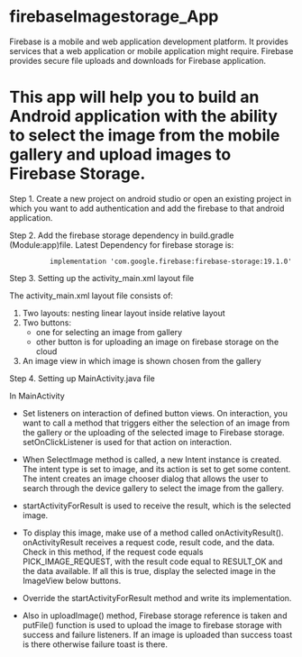 # firebaseImagestorage_App


Firebase is a mobile and web application development platform. It provides services that a web application or mobile application might require. Firebase provides secure file uploads and downloads for Firebase application.

# This app will help you to build an Android application with the ability to select the image from the mobile gallery and upload images to Firebase Storage.

Step 1. Create a new project on android studio or open an existing project in which you want to add authentication and add the firebase to that android application.

Step 2. Add the firebase storage dependency in build.gradle (Module:app)file. Latest Dependency for firebase storage is:

              implementation 'com.google.firebase:firebase-storage:19.1.0'
              
Step 3. Setting up the activity_main.xml layout file

  The activity_main.xml layout file consists of:
  
1) Two layouts: nesting linear layout inside relative layout
2) Two buttons:
    * one for selecting an image from gallery
    * other button is for uploading an image on firebase storage on the cloud
3) An image view in which image is shown chosen from the gallery

Step 4. Setting up MainActivity.java file

   In MainActivity

* Set listeners on interaction of defined button views. On interaction, you want to call a method that triggers either the selection of an image from the gallery or the uploading of the selected image to Firebase storage. setOnClickListener is used for that action on interaction.

* When SelectImage method is called, a new Intent instance is created. The intent type is set to image, and its action is set to get some content. The intent creates an image chooser dialog that allows the user to search through the device gallery to select the image from the gallery.

* startActivityForResult is used to receive the result, which is the selected image.

* To display this image, make use of a method called onActivityResult(). onActivityResult receives a request code, result code, and the data. Check in this method, if the request code equals PICK_IMAGE_REQUEST, with the result code equal to RESULT_OK and the data available. If all this is true, display the selected image in the ImageView below buttons.

* Override the startActivityForResult method and write its implementation.

* Also in uploadImage() method, Firebase storage reference is taken and putFile() function is used to upload the image to firebase storage with success and failure listeners. If an image is uploaded than success toast is there otherwise failure toast is there.


